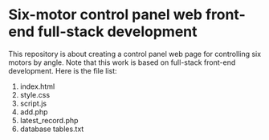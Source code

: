 # Six-motor control panel web front-end full-stack development 
This repository is about creating a control panel web page for controlling six motors by angle. Note that this work is based on full-stack front-end development. Here is the file list:
1. index.html 
2. style.css
3. script.js
4. add.php
5. latest_record.php
6. database tables.txt


